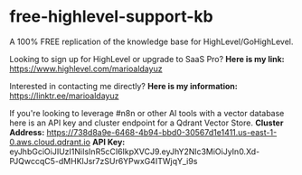 # free-highlevel-support-kb
A 100% FREE replication of the knowledge base for HighLevel/GoHighLevel.

Looking to sign up for HighLevel or upgrade to SaaS Pro? 
**Here is my link:** https://www.highlevel.com/marioaldayuz

Interested in contacting me directly?
**Here is my information:** https://linktr.ee/marioaldayuz

If you're looking to leverage #n8n or other AI tools with a vector database here is an API key and cluster endpoint for a Qdrant Vector Store. 
**Cluster Address:** https://738d8a9e-6468-4b94-bbd0-30567d1e1411.us-east-1-0.aws.cloud.qdrant.io
**API Key:** eyJhbGciOiJIUzI1NiIsInR5cCI6IkpXVCJ9.eyJhY2Nlc3MiOiJyIn0.Xd-PJQwccqC5-dMHKlJsr7zSUr6YPwxG4ITWjqY_i9s
